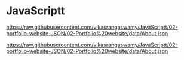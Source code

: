 # JavaScriptt


https://raw.githubusercontent.com/vikasrangaswamy/JavaScriptt/02-portfolio-website-JSON/02-Portfolio%20website/data/About.json

https://raw.githubusercontent.com/vikasrangaswamy/JavaScriptt/02-portfolio-website-JSON/02-Portfolio%20website/data/About.json